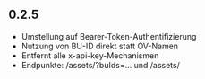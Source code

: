 ## 0.2.5
* Umstellung auf Bearer-Token-Authentifizierung
* Nutzung von BU-ID direkt statt OV-Namen
* Entfernt alle x-api-key-Mechanismen
* Endpunkte: /assets/?buIds=… und /assets/<id>
